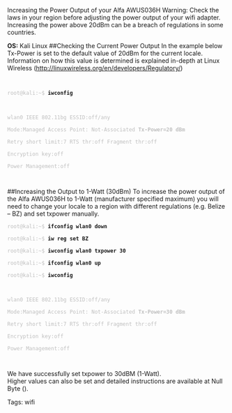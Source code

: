 Increasing the Power Output of your Alfa AWUS036H
Warning: Check the laws in your region before adjusting the power output of your wifi adapter. Increasing the power above 20dBm can be a breach of regulations in some countries.

**OS:** Kali Linux
##Checking the Current Power Output
In the example below Tx-Power is set to the default value of 20dBm for the current locale.<br>
Information on how this value is determined is explained in-depth at Linux Wireless (<http://linuxwireless.org/en/developers/Regulatory/>)<br>
<code>
<div class="code">
<font color="silver">root@kali:~$</font> <b>iwconfig</b><br>
<font color="silver"><br>
wlan0 IEEE 802.11bg ESSID:off/any<br>
Mode:Managed Access Point: Not-Associated <b>Tx-Power=20 dBm</b><br>
Retry short limit:7 RTS thr:off Fragment thr:off<br>
Encryption key:off<br>
Power Management:off<br>
</font>
</div>
</code>
##Increasing the Output to 1-Watt (30dBm)
To increase the power output of the Alfa AWUS036H to 1-Watt (manufacturer specified maximum) you will need to change your locale to a region with different regulations (e.g. Belize – BZ) and set txpower manually.
<code>
<div class="code">
<font color="silver">root@kali:~$</font> <b>ifconfig wlan0 down</b><br>
<font color="silver">root@kali:~$</font> <b>iw reg set BZ</b><br>
<font color="silver">root@kali:~$</font> <b>iwconfig wlan0 txpower 30</b><br>
<font color="silver">root@kali:~$</font> <b>ifconfig wlan0 up</b><br>
<font color="silver">root@kali:~$</font> <b>iwconfig</b><br>
<font color="silver"><br>
wlan0 IEEE 802.11bg ESSID:off/any<br>
Mode:Managed Access Point: Not-Associated <b>Tx-Power=30 dBm</b><br>
Retry short limit:7 RTS thr:off Fragment thr:off<br>
Encryption key:off<br>
Power Management:off<br>
</font>
</div>
</code>
We have successfully set txpower to 30dBM (1-Watt).<br>
Higher values can also be set and detailed instructions are available at Null Byte (<http://null-byte.wonderhowto.com/how-to/set-your-wi-fi-cards-tx-power-higher-than-30-dbm-0149606/>).

Tags: wifi
